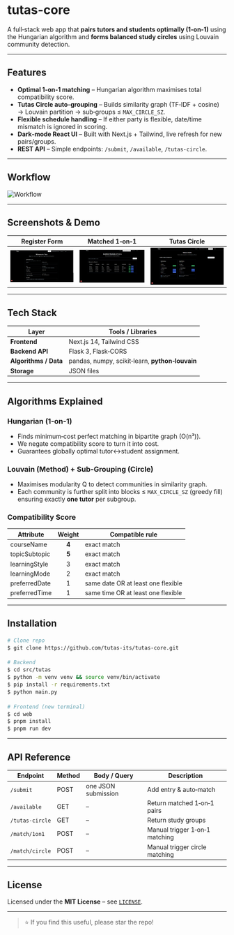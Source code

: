 # tutas-core

A full‑stack web app that **pairs tutors and students optimally (1‑on‑1)** using the Hungarian algorithm and **forms balanced study circles** using Louvain community detection.

---

## Features

* **Optimal 1‑on‑1 matching** – Hungarian algorithm maximises total compatibility score.
* **Tutas Circle auto‑grouping** – Builds similarity graph (TF‑IDF + cosine) → Louvain partition → sub‑groups ≤ `MAX_CIRCLE_SZ`.
* **Flexible schedule handling** – If either party is flexible, date/time mismatch is ignored in scoring.
* **Dark‑mode React UI** – Built with Next.js + Tailwind, live refresh for new pairs/groups.
* **REST API** – Simple endpoints: `/submit`, `/available`, `/tutas-circle`.

---

## Workflow

![Workflow](assets/tutas%20(1).png)

---

## Screenshots & Demo

|         Register Form        |       Matched 1‑on‑1       |         Tutas Circle         |
| :--------------------------: | :------------------------: | :--------------------------: |
| ![Form](assets/Screenshot%202025-06-23%20022828.png) | ![Pairs](assets/Screenshot%202025-06-22%20221319.png) | ![Circle](assets/Screenshot%202025-06-22%20221325.png) |

---

## Tech Stack

| Layer                 | Tools / Libraries                                                                  |
| --------------------- | ---------------------------------------------------------------------------------- |
| **Frontend**          | Next.js 14, Tailwind CSS                                                           |
| **Backend API**       | Flask 3, Flask‑CORS                                                                |
| **Algorithms / Data** | pandas, numpy, scikit‑learn, **python‑louvain**                                    |
| **Storage**           | JSON files                                                                         |

---

## Algorithms Explained

### Hungarian (1‑on‑1)

* Finds minimum‑cost perfect matching in bipartite graph (O(n³)).
* We negate compatibility score to turn it into cost.
* Guarantees globally optimal tutor↔student assignment.

### Louvain (Method) + Sub‑Grouping (Circle)

* Maximises modularity Q to detect communities in similarity graph.
* Each community is further split into blocks ≤ `MAX_CIRCLE_SZ` (greedy fill) ensuring exactly **one tutor** per subgroup.

### Compatibility Score

| Attribute     | Weight | Compatible rule                    |
| ------------- | :----: | ---------------------------------- |
| courseName    |  **4** | exact match                        |
| topicSubtopic |  **5** | exact match                        |
| learningStyle |    3   | exact match                        |
| learningMode  |    2   | exact match                        |
| preferredDate |    1   | same date OR at least one flexible |
| preferredTime |    1   | same time OR at least one flexible |

---

## Installation

```bash
# Clone repo
$ git clone https://github.com/tutas-its/tutas-core.git

# Backend
$ cd src/tutas
$ python -m venv venv && source venv/bin/activate
$ pip install -r requirements.txt
$ python main.py

# Frontend (new terminal)
$ cd web
$ pnpm install
$ pnpm run dev
```

---

## API Reference

| Endpoint        | Method | Body / Query        | Description                    |
| --------------- | ------ | ------------------- | ------------------------------ |
| `/submit`       | POST   | one JSON submission | Add entry & auto‑match         |
| `/available`    | GET    | –                   | Return matched 1‑on‑1 pairs    |
| `/tutas-circle` | GET    | –                   | Return study groups            |
| `/match/1on1`   | POST   | –                   | Manual trigger 1‑on‑1 matching |
| `/match/circle` | POST   | –                   | Manual trigger circle matching |

---

## License

Licensed under the **MIT License** – see [`LICENSE`](LICENSE).

---

> ⭐️ If you find this useful, please star the repo!
